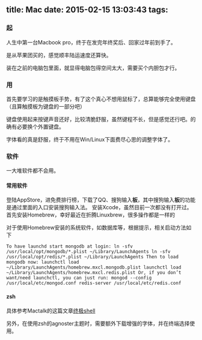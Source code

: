 title: Mac
date: 2015-02-15 13:03:43
tags:
---

### 起

人生中第一台Macbook pro，终于在发完年终奖后、回家过年前到手了。

是从苹果团买的，感觉顺丰陆运速度还算快。

装在之前的电脑包里面，就显得电脑包得空间太大，需要买个内胆包才行。

### 用

首先要学习的是触摸板手势，有了这个真心不想用鼠标了，总算能够完全使用键盘（且算触摸板为键盘的一部分吧）

键盘使用起来按键声音还好，比较清脆舒服，虽然键程不长，但是感觉还行吧。的确有必要换个外置键盘。

字体看的真是舒服，终于不用在Win/Linux下面费尽心思的调整字体了。

### 软件
一大堆软件都不会用。

#### 常用软件

登陆AppStore，进免费排行榜，下载了QQ、搜狗输入**板**，其中搜狗输入**板**的功能是通过里面的入口安装搜狗输入法。
安装Xcode，虽然目前一次都没有打开过。
首先安装Homebrew，幸好最近在折腾Linuxbrew，很多操作都是一样的

对于使用Homebrew安装的系统软件，如数据库等，根据提示，相关启动方法如下

`
To have launchd start mongodb at login:
    ln -sfv /usr/local/opt/mongodb/*.plist ~/Library/LaunchAgents
    ln -sfv /usr/local/opt/redis/*.plist ~/Library/LaunchAgents
Then to load mongodb now:
    launchctl load ~/Library/LaunchAgents/homebrew.mxcl.mongodb.plist
    launchctl load ~/Library/LaunchAgents/homebrew.mxcl.redis.plist
Or, if you don’t want/need launchctl, you can just run:
    mongod --config /usr/local/etc/mongod.conf
    redis-server /usr/local/etc/redis.conf
`

#### zsh

具体参考Mactalk的这篇文章[终极shell](http://macshuo.com/?p=676)

另外，在使用zsh的agnoster主题时，需要额外下载增强的字体，并在终端选择使用。
